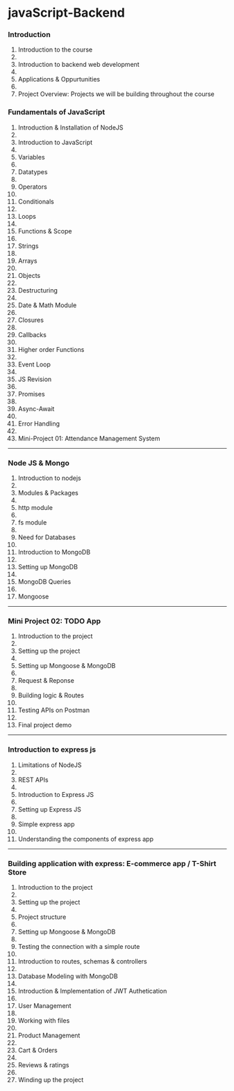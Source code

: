 # javaScript-Backend

### Introduction

1. Introduction to the course
1. 
1. Introduction to backend web development
1. 
1. Applications & Oppurtunities
1. 
1. Project Overview: Projects we will be building throughout the course



### Fundamentals of JavaScript

1. Introduction & Installation of NodeJS
1. 
1. Introduction to JavaScript
1. 
1. Variables
1. 
1. Datatypes
1. 
1. Operators
1. 
1. Conditionals
1. 
1. Loops
1. 
1. Functions & Scope
1. 
1. Strings
1. 
1. Arrays
1. 
1. Objects
1. 
1. Destructuring
1. 
1. Date & Math Module
1. 
1. Closures
1. 
1. Callbacks
1. 
1. Higher order Functions
1. 
1. Event Loop
1. 
1. JS Revision
1. 
1. Promises
1. 
1. Async-Await
1. 
1. Error Handling
1. 
1. Mini-Project 01: Attendance Management System

---

### Node JS & Mongo

1. Introduction to nodejs
1. 
1. Modules & Packages
1. 
1. http module
1. 
1. fs module
1. 
1. Need for Databases
1. 
1. Introduction to MongoDB
1. 
1. Setting up MongoDB
1. 
1. MongoDB Queries
1. 
1. Mongoose

---

### Mini Project 02: TODO App

1. Introduction to the project
1. 
1. Setting up the project
1. 
1. Setting up Mongoose & MongoDB
1. 
1. Request & Reponse
1. 
1. Building logic & Routes
1. 
1. Testing APIs on Postman
1. 
1. Final project demo

---
### Introduction to express js

1. Limitations of NodeJS
1. 
1. REST APIs
1. 
1. Introduction to Express JS
1. 
1. Setting up Express JS
1. 
1. Simple express app
1. 
1. Understanding the components of express app


---

### Building application with express: E-commerce app / T-Shirt Store

1. Introduction to the project
1. 
1. Setting up the project
1. 
1. Project structure
1. 
1. Setting up Mongoose & MongoDB
1. 
1. Testing the connection with a simple route
1. 
1. Introduction to routes, schemas & controllers
1. 
1. Database Modeling with MongoDB
1. 
1. Introduction & Implementation of JWT Authetication
1. 
1. User Management
1. 
1. Working with files
1. 
1. Product Management
1. 
1. Cart & Orders
1. 
1. Reviews & ratings
1. 
1. Winding up the project
